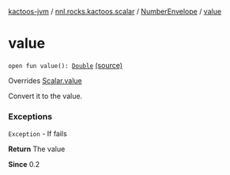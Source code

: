 [kactoos-jvm](../../index.md) / [nnl.rocks.kactoos.scalar](../index.md) / [NumberEnvelope](index.md) / [value](./value.md)

# value

`open fun value(): `[`Double`](https://kotlinlang.org/api/latest/jvm/stdlib/kotlin/-double/index.html) [(source)](https://github.com/neonailol/kactoos/blob/master/kactoos-jvm/src/main/kotlin/nnl/rocks/kactoos/scalar/NumberEnvelope.kt#L19)

Overrides [Scalar.value](../../nnl.rocks.kactoos/-scalar/value.md)

Convert it to the value.

### Exceptions

`Exception` - If fails

**Return**
The value

**Since**
0.2

